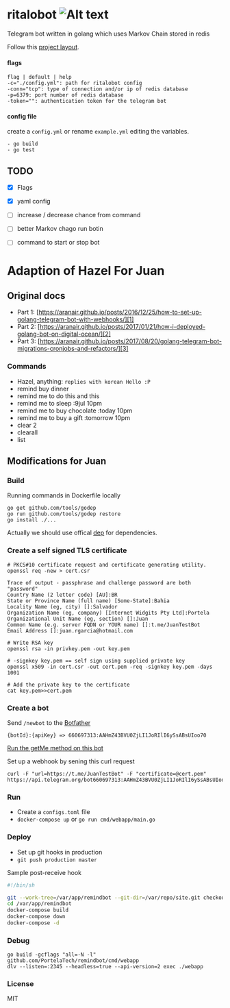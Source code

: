 # ritalobot ![Alt text](https://travis-ci.org/blackdev1l/ritalobot.svg?branch=master)

Telegram bot written in golang which uses Markov Chain stored in redis

Follow this [project layout](https://github.com/golang-standards/project-layout).

#### flags
```
flag | default | help
-c="./config.yml": path for ritalobot config
-conn="tcp": type of connection and/or ip of redis database
-p=6379: port number of redis database
-token="": authentication token for the telegram bot
```

#### config file
create a `config.yml` or rename `example.yml` editing the variables.

    - go build
    - go test

TODO
------------

- [x] Flags
- [x] yaml config
- [ ] increase / decrease chance from command
- [ ] better Markov chago run botin
- [ ] command to start or stop bot



# Adaption of Hazel For Juan

## Original docs

- Part 1: [https://aranair.github.io/posts/2016/12/25/how-to-set-up-golang-telegram-bot-with-webhooks/][1]
- Part 2: [https://aranair.github.io/posts/2017/01/21/how-i-deployed-golang-bot-on-digital-ocean/][2]
- Part 3: [https://aranair.github.io/posts/2017/08/20/golang-telegram-bot-migrations-cronjobs-and-refactors/][3]

### Commands
- Hazel, anything: `replies with korean Hello :P`
- remind buy dinner
- remind me to do this and this
- remind me to sleep :9jul 10pm
- remind me to buy chocolate :today 10pm
- remind me to buy a gift :tomorrow 10pm
- clear 2
- clearall
- list

## Modifications for Juan

### Build

Running commands in Dockerfile locally
```
go get github.com/tools/godep
go run github.com/tools/godep restore
go install ./...
```
Actually we should use offical [dep](https://github.com/golang/dep) for dependencies.

### Create a self signed TLS certificate
```
# PKCS#10 certificate request and certificate generating utility.
openssl req -new > cert.csr 

Trace of output - passphrase and challenge password are both "password"
Country Name (2 letter code) [AU]:BR
State or Province Name (full name) [Some-State]:Bahia
Locality Name (eg, city) []:Salvador
Organization Name (eg, company) [Internet Widgits Pty Ltd]:Portela
Organizational Unit Name (eg, section) []:Juan
Common Name (e.g. server FQDN or YOUR name) []:t.me/JuanTestBot
Email Address []:juan.rgarcia@hotmail.com

# Write RSA key
openssl rsa -in privkey.pem -out key.pem 

# -signkey key.pem == self sign using supplied private key
openssl x509 -in cert.csr -out cert.pem -req -signkey key.pem -days 1001

# Add the private key to the certificate
cat key.pem>>cert.pem
```

### Create a bot

Send ```/newbot``` to the [Botfather](https://telegram.me/botfather)
```
{botId}:{apiKey} => 660697313:AAHmZ43BVU0ZjLI1JoRIlI6ySsABsUIoo70
```

[Run the getMe method on this bot](https://api.telegram.org/bot660697313:AAHmZ43BVU0ZjLI1JoRIlI6ySsABsUIoo70/getMe)

Set up a webhook by sening this curl request 
```
curl -F "url=https://t.me/JuanTestBot" -F "certificate=@cert.pem" https://api.telegram.org/bot660697313:AAHmZ43BVU0ZjLI1JoRIlI6ySsABsUIoo70/setWebhook
```

### Run

- Create a `configs.toml` file
- `docker-compose up` or `go run cmd/webapp/main.go`

### Deploy

- Set up git hooks in production
- `git push production master`

Sample post-receive hook

```bash
#!/bin/sh

git --work-tree=/var/app/remindbot --git-dir=/var/repo/site.git checkout -f
cd /var/app/remindbot
docker-compose build
docker-compose down
docker-compose -d
```

### Debug

```
go build -gcflags "all=-N -l" github.com/PortelaTech/remindbot/cmd/webapp
dlv --listen=:2345 --headless=true --api-version=2 exec ./webapp
```

### License
MIT
